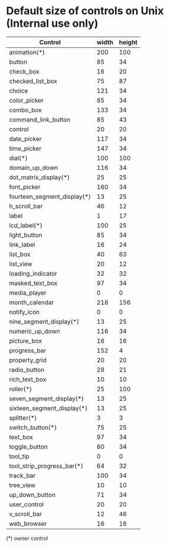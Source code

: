 # Default size of controls on Unix (**Internal use only**)

| Control                     | width  | height |
|-----------------------------|--------|--------|
| animation(*)                |    200 |    100 |
| button                      |     85 |     34 |
| check_box                   |     16 |     20 |
| checked_list_box            |     75 |     87 |
| choice                      |    121 |     34 |
| color_picker                |     85 |     34 |
| combo_box                   |    133 |     34 |
| command_link_button         |     85 |     43 |
| control                     |     20 |     20 |
| date_picker                 |    117 |     34 |
| time_picker                 |    147 |     34 |
| dial(*)                     |    100 |    100 |
| domain_up_down              |    116 |     34 |
| dot_matrix_display(*)      |     25 |      25 |
| font_picker                 |    160 |     34 |
| fourteen_segment_display(*) |     13 |     25 |
| h_scroll_bar                |     46 |     12 |
| label                       |      1 |     17 |
| lcd_label(*)                |    100 |     25 |
| light_button                |     85 |     34 |
| link_label                  |     16 |     24 |
| list_box                    |     40 |     63 |
| list_view                   |     20 |     12 |
| loading_indicator           |     32 |     32 |
| masked_text_box             |     97 |     34 |
| media_player                |      0 |      0 |
| month_calendar              |    218 |    156 |
| notify_icon                 |      0 |      0 |
| nine_segment_display(*)     |     13 |     25 |
| numeric_up_down             |    116 |     34 |
| picture_box                 |     16 |     16 |
| progress_bar                |    152 |      4 |
| property_grid                |     20 |     20 |
| radio_button                |     28 |     21 |
| rich_text_box               |     10 |     10 |
| roller(*)                   |     25 |    100 |
| seven_segment_display(*)    |     13 |     25 |
| sixteen_segment_display(*)  |     13 |     25 |
| splitter(*)                 |      3 |      3 |
| switch_button(*)            |     75 |     25 |
| text_box                    |     97 |     34 |
| toggle_button               |     80 |     34 |
| tool_tip                    |      0 |      0 |
| tool_strip_progress_bar(*)  |     64 |     32 |
| track_bar                   |    100 |     34 |
| tree_view                   |     10 |     10 |
| up_down_button              |     71 |     34 |
| user_control                |     20 |     20 |
| v_scroll_bar                |     12 |     46 |
| web_browser                 |     16 |     16 |

(*) owner control

